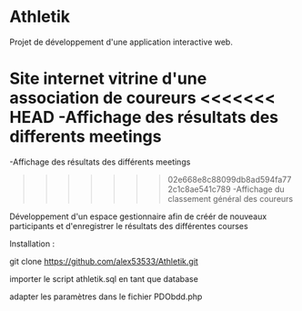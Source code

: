 # Athletik

Projet de développement d'une application interactive web.

Site internet vitrine d'une association de coureurs
<<<<<<< HEAD
-Affichage des résultats des differents meetings
=======
-Affichage des résultats des différents meetings
>>>>>>> 02e668e8c88099db8ad594fa772c1c8ae541c789
-Affichage du classement général des coureurs

Développement d'un espace gestionnaire afin de créér de
nouveaux participants et d'enregistrer le résultats des 
différentes courses

Installation :

git clone https://github.com/alex53533/Athletik.git

importer le script athletik.sql en tant que database

adapter les paramètres dans le fichier PDObdd.php
